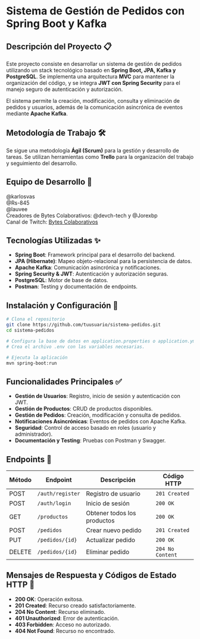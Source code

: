 # Sistema de Gestión de Pedidos con Spring Boot y Kafka

## Descripción del Proyecto 📋

Este proyecto consiste en desarrollar un sistema de gestión de pedidos utilizando un stack tecnológico basado en **Spring Boot, JPA, Kafka y PostgreSQL**. Se implementa una arquitectura **MVC** para mantener la organización del código, y se integra **JWT con Spring Security** para el manejo seguro de autenticación y autorización.

El sistema permite la creación, modificación, consulta y eliminación de pedidos y usuarios, además de la comunicación asincrónica de eventos mediante **Apache Kafka**.

## Metodología de Trabajo 🛠️

Se sigue una metodología **Ágil (Scrum)** para la gestión y desarrollo de tareas. Se utilizan herramientas como **Trello** para la organización del trabajo y seguimiento del desarrollo.

## Equipo de Desarrollo 👥

@karlosvas  
@Rs-845  
@lauvee  
Creadores de Bytes Colaborativos: @devch-tech y @Jorexbp  
Canal de Twitch: [Bytes Colaborativos](https://www.twitch.tv/api/bytescolaborativos)

## Tecnologías Utilizadas ✨

- **Spring Boot**: Framework principal para el desarrollo del backend.
- **JPA (Hibernate)**: Mapeo objeto-relacional para la persistencia de datos.
- **Apache Kafka**: Comunicación asincrónica y notificaciones.
- **Spring Security & JWT**: Autenticación y autorización seguras.
- **PostgreSQL**: Motor de base de datos.
- **Postman**: Testing y documentación de endpoints.

## Instalación y Configuración 🚀

```bash
# Clona el repositorio
git clone https://github.com/tuusuario/sistema-pedidos.git
cd sistema-pedidos

# Configura la base de datos en application.properties o application.yml.
# Crea el archivo .env con las variables necesarias.

# Ejecuta la aplicación
mvn spring-boot:run
```

## Funcionalidades Principales ✅

- **Gestión de Usuarios**: Registro, inicio de sesión y autenticación con JWT.
- **Gestión de Productos**: CRUD de productos disponibles.
- **Gestión de Pedidos**: Creación, modificación y consulta de pedidos.
- **Notificaciones Asincrónicas**: Eventos de pedidos con Apache Kafka.
- **Seguridad**: Control de acceso basado en roles (usuario y administrador).
- **Documentación y Testing**: Pruebas con Postman y Swagger.

## Endpoints 🔗

| Método | Endpoint         | Descripción                 | Código HTTP      |
| ------ | ---------------- | --------------------------- | ---------------- |
| POST   | `/auth/register` | Registro de usuario         | `201 Created`    |
| POST   | `/auth/login`    | Inicio de sesión            | `200 OK`         |
| GET    | `/productos`     | Obtener todos los productos | `200 OK`         |
| POST   | `/pedidos`       | Crear nuevo pedido          | `201 Created`    |
| PUT    | `/pedidos/{id}`  | Actualizar pedido           | `200 OK`         |
| DELETE | `/pedidos/{id}`  | Eliminar pedido             | `204 No Content` |

## Mensajes de Respuesta y Códigos de Estado HTTP 🎯

- **200 OK**: Operación exitosa.
- **201 Created**: Recurso creado satisfactoriamente.
- **204 No Content**: Recurso eliminado.
- **401 Unauthorized**: Error de autenticación.
- **403 Forbidden**: Acceso no autorizado.
- **404 Not Found**: Recurso no encontrado.
